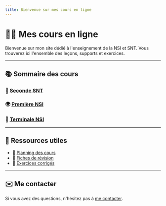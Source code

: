 ```yaml
---
title: Bienvenue sur mes cours en ligne
---
```


# 👩‍🏫 Mes cours en ligne

Bienvenue sur mon site dédié à l'enseignement de la NSI et SNT. Vous trouverez ici l'ensemble des leçons, supports et exercices.

---

## 📚 Sommaire des cours

### 🔢 [Seconde SNT](./cours_seconde/lecon1.md)

### 🌍 [Première NSI ](./histoire/lecon1.md)

### 🧪 [Terminale NSI](./sciences/lecon1.md)

---

## 📂 Ressources utiles
- 📌 [Planning des cours](./planning.md)
- 📖 [Fiches de révision](./fiches.md)
- 📝 [Exercices corrigés](./exercices.md)

---

## ✉️ Me contacter
Si vous avez des questions, n'hésitez pas à [me contacter](mailto:prof@example.com).

